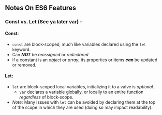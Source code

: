 ## Notes On ES6 Features

### Const vs. Let (See ya later var) -
#### Const:
* ```const``` are block-scoped, much like variables declared using the ```let``` keyword. 
* Can **_NOT_** be _reassigned_ or _redeclared_
* If a constant is an _object_ or _array_, its properties or items **_can_** be updated or removed.
#### Let:
* ```let```  are block-scoped local variables, initializing it to a valve is _optional_.
    * ```var``` declares a variable globally, or locally to an entire function _regardless_ of block-scope.
* _Note:_ Many issues with ```let``` can be avoided by declaring them at the top of the scope in which they are used (doing so may impact readability).

